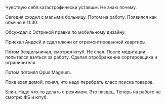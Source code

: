 Чувствую себя катастрофически уставшм. Не знаю почему.

Сегодня сходил с малым в больницу. Потом на работу. Появился как обычно в 11:30.

Обсуждал с Эстриной правки по мобильному дизайну.

Приехал Андрей и сдал ключи от отремонтированной квартиры.

Потом бездельничал, смотрел ютуб. Не спал. После медитации попытался взяться за работу. Сделал отрображение сортировщика и ограничителя.

Потом погонял Opus Magnum.

Пока ехал домой, понял, что надо перебрать класс поиска товаров.

Блин. Надо что-то делать с режимом. Это пиздец. Теперь на работе не смотрю ФБ и ютуб.